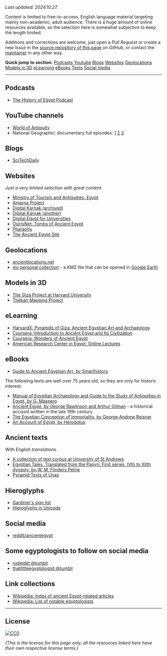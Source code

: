 <!---
# Awesome Ancient Egypt
-->

_Last updated: 2024.10.27._

Content is limited to free-to-access, English language material targeting mainly non-academic, adult audience. There is a huge amount of online resources available, so the selection here is somewhat subjective to keep the length limited.

Additions and corrections are welcome, just open a _Pull Request_ or create a new _Issue_ in the [source repository of this page](https://github.com/tbali0524/awesome-ancient-egypt) on _GitHub_, or contact the [maintainer](https://github.com/tbali0524) in any other way.

__Quick jump to section:__ [Podcasts](#podcasts) [Youtube](#youtube-channels) [Blogs](#blogs) [Websites](#websites) [Geolocations](#geolocations) [Models in 3D](#models-in-3d) [eLearning](#elearning) [eBooks](#ebooks) [Texts](#ancient-texts) [Social media](#social-media)

---

## Podcasts

* [The History of Egypt Podcast](https://www.egyptianhistorypodcast.com/)

## YouTube channels

* [World of Antiquity](https://www.youtube.com/@WorldofAntiquity)
* National Geographic: documentary full episodes: [1](https://www.youtube.com/watch?v=8AgeNvHZ_ks&t=5s) [2](https://www.youtube.com/watch?v=9G69n11o3z8) [3](https://www.youtube.com/watch?v=89xTTczbv0E)

## Blogs

* [SciTechDaily](https://scitechdaily.com/tag/egyptology/)

## Websites

_Just a very limited selection with great content._

* [Ministry of Tourism and Antiquities, Egypt](https://egymonuments.gov.eg/)
* [Amarna Project](https://www.amarnaproject.com/)
* [Digital Karnak (archived)](http://wayback.archive-it.org/7877/20160919152116/http://dlib.etc.ucla.edu/projects/Karnak/)
* [Digital Karnak (another)](https://digitalkarnak.ucsc.edu/)
* [Digital Egypt for Universities](https://www.ucl.ac.uk/museums-static/digitalegypt/)
* [OsirisNet: Tombs of Ancient Egypt](https://www.osirisnet.net/)
* [Pharaohs](https://pharaoh.se/)
* [The Ancient Egypt Site](https://www.ancient-egypt.org/)

## Geolocations

* [ancientlocations.net](http://www.ancientlocations.net/)
* [my personal collection](https://www.aviationfanatic.com/tmp/okori_egyiptom.kmz) - a KMZ file that can be opened in [Google Earth](https://www.google.com/earth)

## Models in 3D

* [The Giza Project at Harvard University](http://giza.fas.harvard.edu/)
* [Theban Mapping Project](https://thebanmappingproject.com/)

## eLearning

* [HarvardX: Pyramids of Giza: Ancient Egyptian Art and Archaeology](https://www.edx.org/learn/archaeology/harvard-university-pyramids-of-giza-ancient-egyptian-art-and-archaeology)
* [Coursera: Introduction to Ancient Egypt and Its Civilization](https://www.coursera.org/learn/introancientegypt)
* [Coursera: Wonders of Ancient Egypt](https://www.coursera.org/learn/wonders-ancient-egypt)
* [American Research Center in Egypt: Online Lectures](https://arce.org/online-lectures/)

## eBooks

* [Guide to Ancient Egyptian Art, by Smarthistory](https://smarthistory.org/smarthistory-guide-to-ancient-egyptian-art/)

The following texts are well over 75 years old, so they are only for historic interest:

* [Manual of Egyptian Archaeology and Guide to the Study of Antiquities in Egypt, by G. Maspero](https://www.gutenberg.org/ebooks/14400)
* [Ancient Egypt, by George Rawlinson and Arthur Gilman](https://www.gutenberg.org/ebooks/15663) - a historical account written in the late 19th century
* [The Egyptian Conception of Immortality, by George Andrew Reisner](https://www.gutenberg.org/ebooks/12255)
* [An Account of Egypt, by Herodotus](https://www.gutenberg.org/ebooks/2131)

## Ancient texts

_With English translations._

* [A collection of text corpus at University of St Andrews](https://mjn.host.cs.st-andrews.ac.uk/egyptian/texts/corpus/pdf/)
* [Egyptian Tales, Translated from the Papyri: First series, IVth to XIIth dynasty, by W. M. Flinders Petrie](https://www.gutenberg.org/ebooks/7386)
* [Pyramid Texts of Unas](https://pyramidtextsonline.com/)

## Hieroglyphs

* [Gardiner's sign list](https://en.wikipedia.org/wiki/Gardiner%27s_sign_list)
* [Hieroglyphs in Unicode](https://en.wikipedia.org/wiki/Egyptian_Hieroglyphs_(Unicode_block))

## Social media

* [reddit/ancientegypt](https://www.reddit.com/r/ancientegypt/)

## Some egyptologists to follow on social media

* [rudjedet @tumblr](https://www.tumblr.com/rudjedet)
* [thatlittleegyptologist @tumblr](https://thatlittleegyptologist.tumblr.com/)

## Link collections

* [Wikipedia: Index of ancient Egypt–related articles](https://en.wikipedia.org/wiki/Index_of_ancient_Egypt%E2%80%93related_articles)
* [Wikipedia: List of notable egyptologists](https://en.wikipedia.org/wiki/List_of_Egyptologists)

---

## License

[![CC0](https://licensebuttons.net/p/zero/1.0/88x31.png)](https://creativecommons.org/publicdomain/zero/1.0/)

_(This is the license for this page only, all the resources linked here have their own respective license terms.)_
